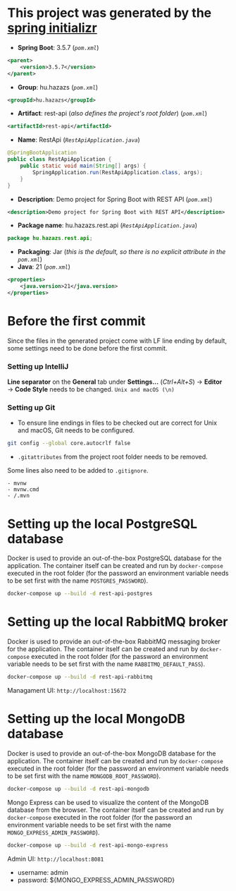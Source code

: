 # This project was generated by the [spring initializr](https://start.spring.io/index.html)

- **Spring Boot**: 3.5.7 (*```pom.xml```*)
```xml
<parent>
    <version>3.5.7</version>
</parent>
```
- **Group**: hu.hazazs (*```pom.xml```*)
```xml
<groupId>hu.hazazs</groupId>
```
- **Artifact**: rest-api (*also defines the project's root folder*)  (*```pom.xml```*)
```xml
<artifactId>rest-api</artifactId>
```
- **Name**: RestApi (*```RestApiApplication.java```*)
```java
@SpringBootApplication
public class RestApiApplication {
    public static void main(String[] args) {
        SpringApplication.run(RestApiApplication.class, args);
    }
}
```
- **Description**: Demo project for Spring Boot with REST API  (*```pom.xml```*)
```xml
<description>Demo project for Spring Boot with REST API</description>
```
- **Package name**: hu.hazazs.rest.api (*```RestApiApplication.java```*)
```java
package hu.hazazs.rest.api;
```
- **Packaging**: Jar (*this is the default, so there is no explicit attribute in the ```pom.xml```*)
- **Java**: 21  (*```pom.xml```*)
```xml
<properties>
    <java.version>21</java.version>
</properties>
```

# Before the first commit

Since the files in the generated project come with LF line ending by default, some settings need to be done before the first commit.

### Setting up IntelliJ

**Line separator** on the **General** tab under **Settings...** (*Ctrl+Alt+S*) → **Editor** → **Code Style** needs to be changed.
```Unix and macOS (\n)```

### Setting up Git

- To ensure line endings in files to be checked out are correct for Unix and macOS, Git needs to be configured.
```bash
git config --global core.autocrlf false
```
- ```.gitattributes``` from the project root folder needs to be removed.

Some lines also need to be added to ```.gitignore```.
```
- mvnw
- mvnw.cmd
- /.mvn
```

# Setting up the local PostgreSQL database

Docker is used to provide an out-of-the-box PostgreSQL database for the application. The container itself can be created and
run by ```docker-compose``` executed in the root folder (for the password an environment variable needs to be set first with the name
```POSTGRES_PASSWORD```).
```bash
docker-compose up --build -d rest-api-postgres
```

# Setting up the local RabbitMQ broker

Docker is used to provide an out-of-the-box RabbitMQ messaging broker for the application. The container itself can be created
and run by ```docker-compose``` executed in the root folder (for the password an environment variable needs to be set first with
the name ```RABBITMQ_DEFAULT_PASS```).
```bash
docker-compose up --build -d rest-api-rabbitmq
```
Managament UI: ```http://localhost:15672```

# Setting up the local MongoDB database

Docker is used to provide an out-of-the-box MongoDB database for the application. The container itself can be created and run by
```docker-compose``` executed in the root folder (for the password an environment variable needs to be set first with the name
```MONGODB_ROOT_PASSWORD```).
```bash
docker-compose up --build -d rest-api-mongodb
```
Mongo Express can be used to visualize the content of the MongoDB database from the browser. The container itself can be created and
run by ```docker-compose``` executed in the root folder (for the password an environment variable needs to be set first with the
name ```MONGO_EXPRESS_ADMIN_PASSWORD```).
```bash
docker-compose up --build -d rest-api-mongo-express
```
Admin UI: ```http://localhost:8081```
- username: admin
- password: ${MONGO_EXPRESS_ADMIN_PASSWORD}